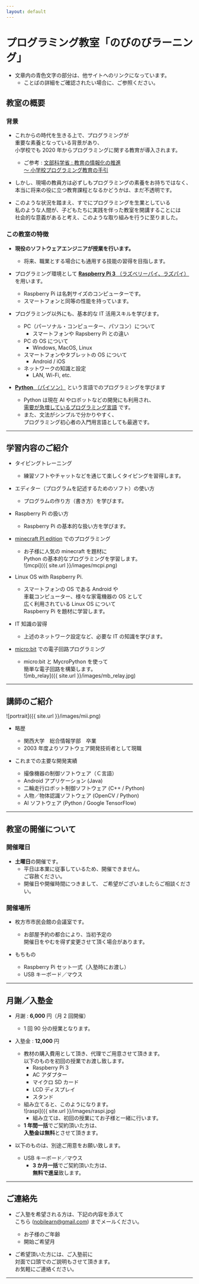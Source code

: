 ```yaml
---
layout: default
---
```


# プログラミング教室「のびのびラーニング」

* 文章内の青色文字の部分は、他サイトへのリンクになっています。
	* ことばの詳細をご確認されたい場合に、ご参照ください。

## 教室の概要

### 背景

* これからの時代を生きる上で、プログラミングが  
重要な素養となっている背景があり、  
小学校でも 2020 年からプログラミングに関する教育が導入されます。
	* ご参考 : [文部科学省 : 教育の情報化の推進<br>〜 小学校プログラミング教育の手引](http://www.mext.go.jp/a_menu/shotou/zyouhou/detail/1403162.htm)

* しかし、現場の教員方は必ずしもプログラミングの素養をお持ちではなく、  
本当に将来の役に立つ教育課程となるかどうかは、まだ不透明です。

* このような状況を踏まえ、すでにプログラミングを生業としている  
私のような人間が、子どもたちに実践を伴った教室を開講することには  
社会的な意義があると考え、このような取り組みを行うに至りました。

### この教室の特徴

* **現役のソフトウェアエンジニアが授業を行います。**
	* 将来、職業とする場合にも通用する技能の習得を目指します。

* プログラミング環境として [**Raspberry Pi 3** （ラズベリーパイ、ラズパイ）](https://www.raspberrypi.org/) を用います。
	* Raspberry Pi は名刺サイズのコンピューターです。
	* スマートフォンと同等の性能を持っています。

* プログラミング以外にも、基本的な IT 活用スキルを学びます。
	* PC（パーソナル・コンピューター、パソコン）について
		* スマートフォンや Rapsberry Pi との違い
	* PC の OS について
		* Windows, MacOS, Linux
	* スマートフォンやタブレットの OS について
		* Android / iOS
	* ネットワークの知識と設定
		* LAN, Wi-Fi, etc.

* [**Python** （パイソン）](https://www.python.jp/) という言語でのプログラミングを学びます
	* Python は現在 AI やロボットなどの開発にも利用され、  
	[需要が急増しているプログラミング言語](https://news.mynavi.jp/article/20190121-758655/) です。
	* また、文法がシンプルで分かりやすく、  
	プログラミング初心者の入門用言語としても最適です。

---

## 学習内容のご紹介

* タイピングトレーニング
	* 練習ソフトやチャットなどを通じて楽しくタイピングを習得します。

* エディター（プログラムを記述するためのソフト）の使い方
	* プログラムの作り方（書き方）を学びます。

* Raspberry Pi の扱い方
	* Raspberry Pi の基本的な扱い方を学びます。

* [minecraft PI edition](https://projects.raspberrypi.org/en/projects/getting-started-with-minecraft-pi/5) でのプログラミング
	* お子様に人気の minecraft を題材に  
	Python の基本的なプログラミングを学習します。  
	![mcpi]({{ site.url }}/images/mcpi.png)

* Linux OS with Raspberry Pi.
	* スマートフォンの OS である Android や  
	車載コンピューター、様々な家電機器の OS として  
	広く利用されている Linux OS について  
	Raspberry Pi を題材に学習します。

* IT 知識の習得
	* 上述のネットワーク設定など、必要な IT の知識を学びます。

* [micro:bit](https://microbit.org/ja/) での電子回路プログラミング
	* micro:bit と MycroPython を使って  
	簡単な電子回路を構築します。  
	![mb_relay]({{ site.url }}/images/mb_relay.jpg)

---

## 講師のご紹介

![portrait]({{ site.url }}/images/mii.png)

* 略歴
	* 関西大学　総合情報学部　卒業
	* 2003 年度よりソフトウェア開発技術者として現職

* これまでの主要な開発実績
	* 撮像機器の制御ソフトウェア（Ｃ言語）
	* Android アプリケーション (Java)
	* 二輪走行ロボット制御ソフトウェア (C++ / Python)
	* 人物／物体認識ソフトウェア (OpenCV / Python)
	* AI ソフトウェア (Python / Google TensorFlow)

---

## 教室の開催について

### 開催曜日

* **土曜日**の開催です。
	* 平日は本業に従事しているため、開催できません。  
	ご容赦ください。
	* 開催日や開催時間につきまして、
	ご希望がございましたらご相談ください。

### 開催場所

* 枚方市市民会館の会議室です。
	* お部屋予約の都合により、当初予定の  
	開催日をやむを得ず変更させて頂く場合があります。

* もちもの
	* Raspberry Pi セット一式（入塾時にお渡し）
	* USB キーボード／マウス

---

## 月謝／入塾金

* 月謝 : **6,000** 円（月 2 回開催）
	* 1 回 90 分の授業となります。

* 入塾金 : **12,000** 円
	* 教材の購入費用として頂き、代理でご用意させて頂きます。  
	以下のものを初回の授業でお渡し致します。
		* Raspberry Pi 3
		* AC アダプター
		* マイクロ SD カード
		* LCD ディスプレイ
		* スタンド
	* 組み立てると、このようになります。  
	![raspi]({{ site.url }}/images/raspi.jpg)
		* 組み立ては、初回の授業にてお子様と一緒に行います。
	* **1 年間一括**でご契約頂いた方は、  
	**入塾金は無料**とさせて頂きます。

* 以下のものは、別途ご用意をお願い致します。
	* USB キーボード／マウス
		* **3 か月一括**でご契約頂いた方は、  
		**無料で進呈**致します。

---

## ご連絡先

* ご入塾を希望される方は、下記の内容を添えて  
こちら (nobilearn@gmail.com) までメールください。
	* お子様のご年齢
	* 開始ご希望月

* ご希望頂いた方には、ご入塾前に  
対面で口頭でのご説明もさせて頂きます。  
お気軽にご連絡ください。

---
